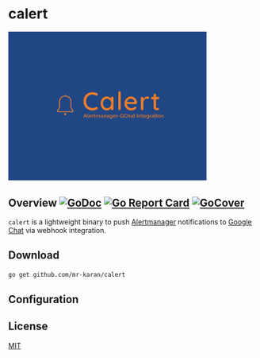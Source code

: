 # calert

<img src="images/logo.png" width="400">

## Overview [![GoDoc](https://godoc.org/github.com/mr-karan/calert?status.svg)](https://godoc.org/github.com/mr-karan/calert) [![Go Report Card](https://goreportcard.com/badge/github.com/mr-karan/calert)](https://goreportcard.com/report/github.com/mr-karan/calert) [![GoCover](https://gocover.io/_badge/github.com/mr-karan/calert)](https://gocover.io/_badge/github.com/mr-karan/calert)

`calert` is a lightweight binary to push [Alertmanager](https://github.com/prometheus/alertmanager) notifications to [Google Chat](http://chat.google.com) via webhook integration.

## Download

```sh
go get github.com/mr-karan/calert
```

## Configuration

## License

[MIT](license)